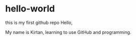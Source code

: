 # hello-world
this is my first github repo
Hello,

My name is Kirtan, learning to use GitHub and programming.
